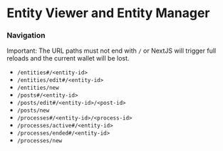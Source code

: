 # Entity Viewer and Entity Manager

### Navigation

Important: The URL paths must not end with `/` or NextJS will trigger full reloads and the current wallet will be lost.

- `/entities#/<entity-id>`
- `/entities/edit#/<entity-id>`
- `/entities/new`
- `/posts#/<entity-id>`
- `/posts/edit#/<entity-id>/<post-id>`
- `/posts/new`
- `/processes#/<entity-id>/<process-id>`
- `/processes/active#/<entity-id>`
- `/processes/ended#/<entity-id>`
- `/processes/new`
